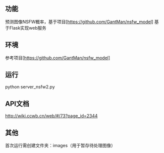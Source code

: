 ## 功能
预测图像NSFW概率，基于项目[https://github.com/GantMan/nsfw_model] 基于Flask实现web服务

## 环境
参考项目[https://github.com/GantMan/nsfw_model]

## 运行
python server_nsfw2.py 

## API文档
http://wiki.ccwb.cn/web/#/73?page_id=2344

## 其他
首次运行需创建文件夹：images（用于暂存待处理图像）
